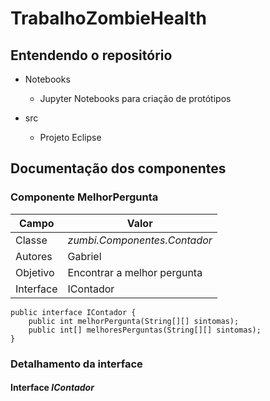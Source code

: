 # TrabalhoZombieHealth


## Entendendo o repositório
- Notebooks
  - Jupyter Notebooks para criação de protótipos

- src
  - Projeto Eclipse

## Documentação dos componentes

### Componente MelhorPergunta

| Campo | Valor |
|---|---|
| Classe | *zumbi.Componentes.Contador* |
| Autores | Gabriel |
| Objetivo | Encontrar a melhor pergunta |
| Interface | IContador |

~~~
public interface IContador {
	public int melhorPergunta(String[][] sintomas);
	public int[] melhoresPerguntas(String[][] sintomas);
}
~~~

### Detalhamento da interface

#### Interface *IContador*
